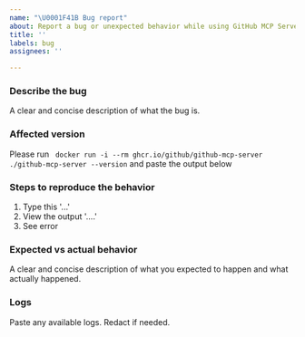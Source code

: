 ```yaml
---
name: "\U0001F41B Bug report"
about: Report a bug or unexpected behavior while using GitHub MCP Server
title: ''
labels: bug
assignees: ''

---
```


### Describe the bug

A clear and concise description of what the bug is.

### Affected version

Please run ` docker run -i --rm ghcr.io/github/github-mcp-server ./github-mcp-server --version` and paste the output below

### Steps to reproduce the behavior

1. Type this '...'
2. View the output '....'
3. See error

### Expected vs actual behavior

A clear and concise description of what you expected to happen and what actually happened.

### Logs

Paste any available logs. Redact if needed.
